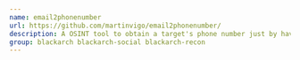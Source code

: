 ```yaml
---
name: email2phonenumber
url: https://github.com/martinvigo/email2phonenumber/
description: A OSINT tool to obtain a target's phone number just by having his email address.
group: blackarch blackarch-social blackarch-recon
---
```

